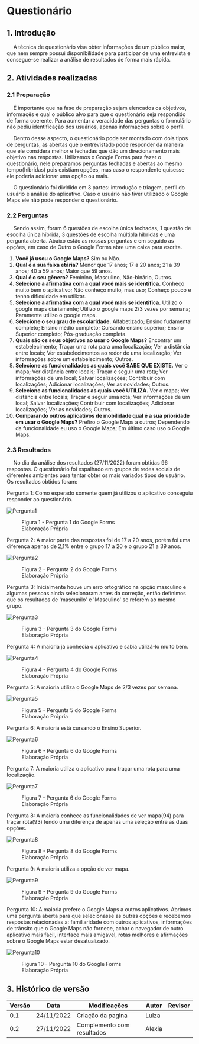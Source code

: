 # Questionário

## 1. Introdução

&emsp; A técnica de questionário visa obter informações de um público maior, que nem sempre possui disponibilidade para participar de uma entrevista e consegue-se realizar a análise de resultados de forma mais rápida.
 
## 2. Atividades realizadas
### 2.1 Preparação
&emsp; É importante que na fase de preparação sejam elencados os objetivos, informaçẽs e qual o público alvo para que o questionário seja respondido de forma coerente. Para aumentar a veracidade das perguntas o formulário não pediu identificação dos usuários, apenas informações sobre o perfil.

&emsp; Dentro desse aspecto, o questionário pode ser montado com dois tipos de perguntas, as abertas que o entrevistado pode responder da maneira que ele considera melhor e fechadas que dão um direcionamento mais objetivo nas respostas. Utilizamos o Google Forms para fazer o questionário, nele preparamos perguntas fechadas e abertas ao mesmo tempo(híbridas) pois existiam opções, mas caso o respondente quisesse ele poderia adicionar uma opção ou mais. 

&emsp; O questionário foi dividido em 3 partes: introdução e triagem, perfil do usuário e análise do aplicativo. Caso o usuário não tiver utilizado o Google Maps ele não pode responder o questionário.

### 2.2 Perguntas

&emsp;  Sendo assim, foram 6 questões de escolha única fechadas, 1 questão de escolha única híbrida, 3 questões de escolha múltipla híbridas e uma pergunta aberta. Abaixo estão as nossas perguntas e em seguido as opções, em caso de Outro o Google Forms abre uma caixa para escrita.

1. **Você já usou o Google Maps?** Sim ou Não.
2. **Qual é a sua faixa etária?** Menor que 17 anos; 17 a 20 anos; 21 a 39 anos; 40 a 59 anos; Maior que 59 anos.
3. **Qual é o seu gênero?**  Feminino, Masculino, Não-binário, Outros.
3. **Selecione a afirmativa com a qual você mais se identifica.** Conheço muito bem o aplicativo; Não conheço muito, mas uso; Conheço pouco e tenho dificuldade em utilizar.
4. **Selecione a afirmativa com a qual você mais se identifica.** Utilizo o google maps diariamente; Utilizo o google maps 2/3 vezes por semana; Raramente utilizo o google maps.
5. **Selecione o seu grau de escolaridade.** Alfabetizado; Ensino fudamental completo; Ensino médio completo; Cursando ensino superior; Ensino Superior completo; Pós-graduação completa.
6. **Quais são os seus objetivos ao usar o Google Maps?** Encontrar um estabelecimento; Traçar uma rota para uma localização; Ver a distância entre locais; Ver estabelecimentos ao redor de uma localização; Ver informações sobre um estabelecimento; Outros.
7. **Selecione as funcionalidades as quais você SABE QUE EXISTE.** Ver o mapa; Ver distância entre locais; Traçar e seguir uma rota; Ver informações de um local; Salvar localizações; Contribuir com localizações; Adicionar localizações; Ver as novidades; Outros.
8. **Selecione as funcionalidades as quais você UTILIZA.** Ver o mapa; Ver distância entre locais; Traçar e seguir uma rota; Ver informações de um local; Salvar localizações; Contribuir com localizações; Adicionar localizações; Ver as novidades; Outros.
9. **Comparando outros aplicativos de mobilidade qual é a sua prioridade em usar o Google Maps?** Prefiro o Google Maps a outros; Dependendo da funcionalidade eu uso o Google Maps; Em último caso uso o Google Maps.

### 2.3 Resultados

&emsp; No dia da análise dos resultados (27/11/2022) foram obtidas 96 respostas. O questionário foi espalhado em grupos de redes sociais de diferentes ambientes para tentar obter os mais variados tipos de usuário. Os resultados obtidos foram: 

Pergunta 1: Como esperado somente quem já utilizou o aplicativo conseguiu responder ao questionário.

![Pergunta1](../assets/questionario/pergunta1.JPG)

<figure markdown >
  <figcaption>Figura 1 - Pergunta 1 do Google Forms</figcaption>
  <figcaption>Elaboração Própria</figcaption>
</figure>

Pergunta 2: A maior parte das respostas foi de 17 a 20 anos, porém foi uma diferença apenas de 2,1% entre o grupo 17 a 20 e o grupo 21 a 39 anos.

![Pergunta2](../assets/questionario/pergunta2.JPG)

<figure markdown >
  <figcaption>Figura 2 - Pergunta 2 do Google Forms</figcaption>
  <figcaption>Elaboração Própria</figcaption>
</figure>

Pergunta 3: Inicialmente houve um erro ortográfico na opção masculino e algumas pessoas ainda selecionaram antes da correção, então definimos que os resultados de 'mascunilo' e 'Masculino' se referem ao mesmo grupo.

![Pergunta3](../assets/questionario/pergunta3.JPG)

<figure markdown >
  <figcaption>Figura 3 - Pergunta 3 do Google Forms</figcaption>
  <figcaption>Elaboração Própria</figcaption>
</figure>

Pergunta 4: A maioria já conhecia o aplicativo e sabia utilizá-lo muito bem.

![Pergunta4](../assets/questionario/pergunta4.JPG)

<figure markdown >
  <figcaption>Figura 4 - Pergunta 4 do Google Forms</figcaption>
  <figcaption>Elaboração Própria</figcaption>
</figure>

Pergunta 5: A maioria utiliza o Google Maps de 2/3 vezes por semana. 

![Pergunta5](../assets/questionario/pergunta5.JPG)

<figure markdown >
  <figcaption>Figura 5 - Pergunta 5 do Google Forms</figcaption>
  <figcaption>Elaboração Própria</figcaption>
</figure>

Pergunta 6: A maioria está cursando o Ensino Superior.

![Pergunta6](../assets/questionario/pergunta6.JPG)

<figure markdown >
  <figcaption>Figura 6 - Pergunta 6 do Google Forms</figcaption>
  <figcaption>Elaboração Própria</figcaption>
</figure>

Pergunta 7: A maioria utiliza o aplicativo para traçar uma rota para uma localização.

![Pergunta7](../assets/questionario/pergunta7.JPG)

<figure markdown >
  <figcaption>Figura 7 - Pergunta 6 do Google Forms</figcaption>
  <figcaption>Elaboração Própria</figcaption>
</figure>

Pergunta 8: A maioria conhece as funcionalidades de ver mapa(94) para traçar rota(93) tendo uma diferença de apenas uma seleção entre as duas opções.

![Pergunta8](../assets/questionario/pergunta8.JPG)

<figure markdown >
  <figcaption>Figura 8 - Pergunta 8 do Google Forms</figcaption>
  <figcaption>Elaboração Própria</figcaption>
</figure>

Pergunta 9: A maioria utiliza a opção de ver mapa.

![Pergunta9](../assets/questionario/pergunta9.JPG)

<figure markdown >
  <figcaption>Figura 9 - Pergunta 9 do Google Forms</figcaption>
  <figcaption>Elaboração Própria</figcaption>
</figure>

Pergunta 10: A maioria prefere o Google Maps a outros aplicativos. Abrimos uma pergunta aberta para que selecionasse as outras opções e recebemos respostas relacionadas a: familiaridade com outros aplicativos, informações de trânsito que o Google Maps não fornece, achar o navegador de outro aplicativo mais fácil, interface mais amigável, rotas melhores e afirmações sobre o Google Maps estar desatualizado. 

![Pergunta10](../assets/questionario/pergunta10.JPG)

<figure markdown >
  <figcaption>Figura 10 - Pergunta 10 do Google Forms</figcaption>
  <figcaption>Elaboração Própria</figcaption>
</figure>


## 3. Histórico de versão

| Versão | Data       | Modificações                  | Autor          | Revisor                     |
| ------ | ---------- | ----------------------------- | -------------- | --------------------------- |
| 0.1    | 24/11/2022 | Criação da pagina             | Luiza          |                             |
| 0.2    | 27/11/2022 | Complemento com resultados    | Alexia         |                             |
